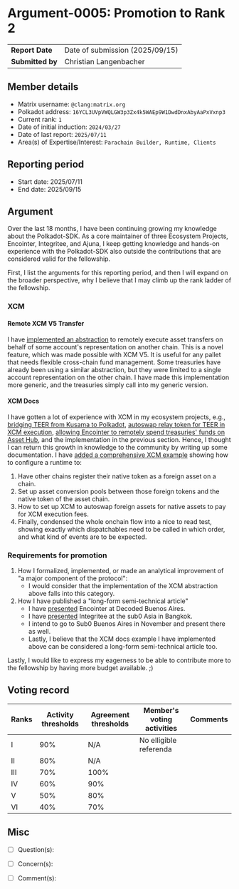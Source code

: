 # Argument-0005: Promotion to Rank 2

|                 |                                 |
| --------------- |---------------------------------|
| **Report Date** | Date of submission (2025/09/15) |
| **Submitted by**| Christian Langenbacher          |


## Member details

- Matrix username: `@clang:matrix.org`
- Polkadot address: `16YCL3UVpVWQLGW3p3Zx4k5WAEp9W1DwdDnxAbyAaPxVxnp3`
- Current rank: `1`
- Date of initial induction: `2024/03/27`
- Date of last report: `2025/07/11`
- Area(s) of Expertise/Interest: `Parachain Builder, Runtime, Clients`


## Reporting period

- Start date: 2025/07/11
- End date: 2025/09/15

## Argument
Over the last 18 months, I have been continuing growing my knowledge about the Polkadot-SDK. As a core maintainer of three Ecosystem Projects, Encointer, Integritee, and Ajuna, I keep getting knowledge and hands-on experience with the Polkadot-SDK also outside the contributions that are considered valid for the fellowship.

First, I list the arguments for this reporting period, and then I will expand on the broader perspective, why I believe that I may climb up the rank ladder of the fellowship.

### XCM

#### Remote XCM V5 Transfer
I have [implemented an abstraction](https://github.com/paritytech/polkadot-sdk/pull/9173) to remotely execute asset transfers on behalf of some account's representation on another chain. This is a novel feature, which was made possible with XCM V5. It is useful for any pallet that needs flexible cross-chain fund management. Some treasuries have already been using a similar abstraction, but they were limited to a single account representation on the other chain. I have made this implementation more generic, and the treasuries simply call into my generic version.

#### XCM Docs
I have gotten a lot of experience with XCM in my ecosystem projects, e.g., [bridging TEER from Kusama to Polkadot](https://github.com/integritee-network/parachain/pull/325), [autoswap relay token for TEER in XCM execution](https://github.com/integritee-network/parachain/issues/329), [allowing Encointer to remotely spend treasuries' funds on Asset Hub](https://github.com/polkadot-fellows/runtimes/pull/679), and the implementation in the previous section. Hence, I thought I can return this growth in knowledge to the community by writing up some documentation. I have [added a comprehensive XCM example](https://github.com/paritytech/polkadot-sdk/pull/9609) showing how to configure a runtime to:
1. Have other chains register their native token as a foreign asset on a chain.
2. Set up asset conversion pools between those foreign tokens and the native token of the asset chain.
3. How to set up XCM to autoswap foreign assets for native assets to pay for XCM execution fees.
4. Finally, condensed the whole onchain flow into a nice to read test, showing exactly which dispatchables need to be called in which order, and what kind of events are to be expected.

### Requirements for promotion

1. How I formalized, implemented, or made an analytical improvement of "a major component of the protocol":
    * I would consider that the implementation of the XCM abstraction above falls into this category.
2. How I have published a "long-form semi-technical article"
   * I have [presented](https://www.youtube.com/watch?v=Thf23T_tvGc&t=3s) Encointer at Decoded Buenos Aires.
   * I have [presented](https://www.youtube.com/watch?v=MKJ0_eQQDX0) Integritee at the sub0 Asia in Bangkok.
   * I intend to go to Sub0 Buenos Aires in November and present there as well.
   * Lastly, I believe that the XCM docs example I have implemented above can be considered a long-form semi-technical article too.

Lastly, I would like to express my eagerness to be able to contribute more to the fellowship by having more budget available. ;)

## Voting record

|  Ranks | Activity thresholds | Agreement thresholds | Member's voting activities | Comments |
|---|---|----------------------|----------------------------|---|
|I  |90%   | N/A                  | No elligible referenda     |  |
|II |80%   | N/A                  |                            |  |
|III|70%   | 100%                 |                            |  |
|IV |60%   | 90%                  |                            |  |
|V  |50%   | 80%                  |                            |  |
|VI |40%   | 70%                  |                            |  |


## Misc

- [ ] Question(s):

- [ ] Concern(s):

- [ ] Comment(s):
